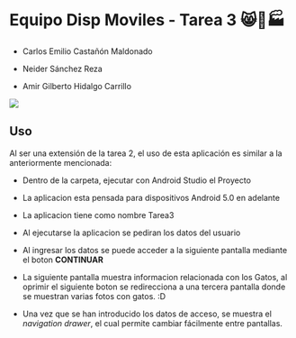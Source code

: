 # **Equipo Disp Moviles - Tarea 3** 😸📱🏭

- Carlos Emilio Castañón Maldonado  

- Neider Sánchez Reza

- Amir Gilberto Hidalgo Carrillo

[![](https://media.tenor.com/U-vTBdF6z28AAAAd/cat-shaking.gif)](https://www.youtube.com/watch?v=KC6cPq-NmuU)

## **Uso**
Al ser una extensión de la tarea 2, el uso de esta aplicación es similar a la anteriormente mencionada:
- Dentro de la carpeta, ejecutar con Android Studio el Proyecto
- La aplicacion esta pensada para dispositivos Android 5.0 en adelante
- La aplicacion tiene como nombre Tarea3

- Al ejecutarse la aplicacion se pediran los datos del usuario 
- Al ingresar los datos se puede acceder a la siguiente pantalla mediante el boton <b> CONTINUAR </b>
- La siguiente pantalla muestra informacion relacionada con los Gatos, al oprimir el siguiente boton se redirecciona a una tercera pantalla donde se muestran varias fotos con gatos. :D
- Una vez que se han introducido los datos de acceso, se muestra el _navigation drawer_, el cual permite cambiar fácilmente entre pantallas.

